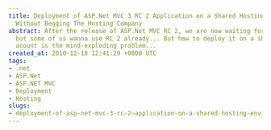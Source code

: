 ```yaml
---
title: Deployment of ASP.Net MVC 3 RC 2 Application on a Shared Hosting Environment
  Without Begging The Hosting Company
abstract: After the release of ASP.Net MVC RC 2, we are now waiting for the RTM release
  but some of us wanna use RC 2 already... But how to deploy it on a shared hosting
  acount is the mind-exploding problem...
created_at: 2010-12-18 12:41:29 +0000 UTC
tags:
- .net
- ASP.Net
- ASP.NET MVC
- Deployment
- Hosting
slugs:
- deployment-of-asp-net-mvc-3-rc-2-application-on-a-shared-hosting-environment-without-begging-the-hosting-company
---
```

